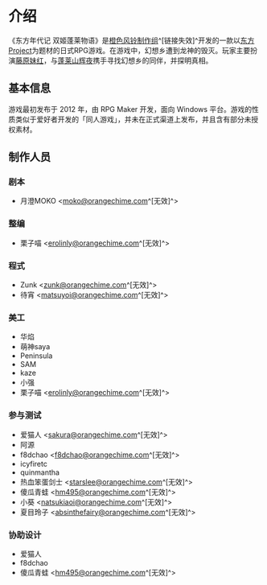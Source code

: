 # 介绍

《东方年代记 双姬蓬莱物语》是[橙色风铃制作组](http://orangechime.blogbus.com/)^[链接失效]^开发的一款以[东方Project](https://thwiki.cc/%E4%B8%9C%E6%96%B9Project)为题材的日式RPG游戏。在游戏中，幻想乡遭到龙神的毁灭。玩家主要扮演[藤原妹红](characters/mokou.md)，与[蓬莱山辉夜](characters/kaguya.md)携手寻找幻想乡的同伴，并探明真相。

## 基本信息

游戏最初发布于 2012 年，由 RPG Maker 开发，面向 Windows 平台。游戏的性质类似于爱好者开发的「同人游戏」，并未在正式渠道上发布，并且含有部分未授权素材。

## 制作人员

### 剧本

- 月澄MOKO <[moko@orangechime.com](mailto:moko@orangechime.com)^[无效]^>

### 整编

- 栗子喵 <[erolinly@orangechime.com](mailto:erolinly@orangechime.com)^[无效]^>

### 程式

- Zunk <[zunk@orangechime.com](mailto:zunk@orangechime.com)^[无效]^>
- 待宵 <[matsuyoi@orangechime.com](mailto:matsuyoi@orangechime.com)^[无效]^>

### 美工

- 华焰
- 萌神saya
- Peninsula
- SAM
- kaze
- 小强
- 栗子喵 <[erolinly@orangechime.com](mailto:erolinly@orangechime.com)^[无效]^>

### 参与测试

- 爱猫人 <[sakura@orangechime.com](mailto:sakura@orangechime.com)^[无效]^>
- 阿源
- f8dchao <[f8dchao@orangechime.com](mailto:f8dchao@orangechime.com)^[无效]^>
- icyfiretc
- quinmantha
- 热血笨蛋剑士 <[starslee@orangechime.com](mailto:starslee@orangechime.com)^[无效]^>
- 傻瓜青蛙 <[hm495@orangechime.com](mailto:hm495@orangechime.com)^[无效]^>
- 小葵 <[natsukiaoi@orangechime.com](mailto:natsukiaoi@orangechime.com)^[无效]^>
- 夏目玲子 <[absinthefairy@orangechime.com](mailto:absinthefairy@orangechime.com)^[无效]^>

### 协助设计

- 爱猫人
- f8dchao
- 傻瓜青蛙 <[hm495@orangechime.com](mailto:hm495@orangechime.com)^[无效]^>
